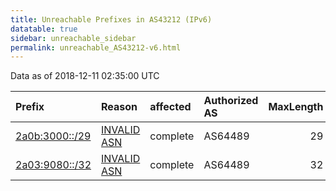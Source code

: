 ```yaml
---
title: Unreachable Prefixes in AS43212 (IPv6)
datatable: true
sidebar: unreachable_sidebar
permalink: unreachable_AS43212-v6.html
---
```


Data as of 2018-12-11 02:35:00 UTC


<div class="datatable-begin"></div>

| Prefix                                                 | Reason                                                                                                | affected   | Authorized AS   |   MaxLength | Anchor                                         |   unreachable /48s |
|:-------------------------------------------------------|:------------------------------------------------------------------------------------------------------|:-----------|:----------------|------------:|:-----------------------------------------------|-------------------:|
| [2a0b:3000::/29](https://stat.ripe.net/2a0b:3000::/29) | [INVALID ASN](https://rpki-validator.ripe.net/announcement-preview?asn=AS43212&prefix=2a0b:3000::/29) | complete   | AS64489         |          29 | [RIPE](unreachable_RIPE_NCC_RPKI_Root-v6.html) |             524288 |
| [2a03:9080::/32](https://stat.ripe.net/2a03:9080::/32) | [INVALID ASN](https://rpki-validator.ripe.net/announcement-preview?asn=AS43212&prefix=2a03:9080::/32) | complete   | AS64489         |          32 | [RIPE](unreachable_RIPE_NCC_RPKI_Root-v6.html) |              65536 |

<div class="datatable-end"></div>